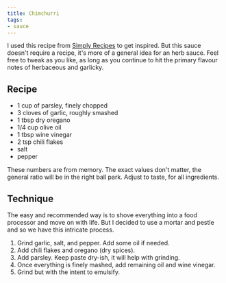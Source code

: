 ```yaml
---
title: Chimchurri
tags:
- sauce
---
```


I used this recipe from [Simply Recipes][1] to get inspired.
But this sauce doesn't require a recipe, it's more of a general idea for an herb sauce.
Feel free to tweak as you like, as long as you continue to hit the primary flavour notes of herbaceous and garlicky.

[1]: https://www.simplyrecipes.com/recipes/chimichurri/

## Recipe

- 1 cup of parsley, finely chopped
- 3 cloves of garlic, roughly smashed
- 1 tbsp dry oregano
- 1/4 cup olive oil
- 1 tbsp wine vinegar
- 2 tsp chili flakes
- salt
- pepper

These numbers are from memory.
The exact values don't matter, the general ratio will be in the right ball park.
Adjust to taste, for all ingredients.

## Technique

The easy and recommended way is to shove everything into a food processor and move on with life.
But I decided to use a mortar and pestle and so we have this intricate process.

1. Grind garlic, salt, and pepper. Add some oil if needed.
1. Add chili flakes and oregano (dry spices).
1. Add parsley. Keep paste dry-ish, it will help with grinding.
1. Once everything is finely mashed, add remaining oil and wine vinegar.
1. Grind but with the intent to emulsify.
